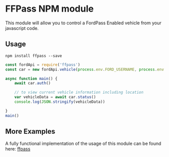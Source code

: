 # FFPass NPM module

This module will allow you to control a FordPass Enabled vehicle from your javascript code. 

## Usage 

`npm install ffpass --save`

```javascript
const fordApi = require('ffpass')
const car = new fordApi.vehicle(process.env.FORD_USERNAME, process.env.FORD_PASSWORD, process.env.VIN)

async function main() {
    await car.auth()

    // to view current vehicle information including location
    var vehicleData = await car.status()
    console.log(JSON.stringify(vehicleData))

}
main()
```

## More Examples

A fully functional implementation of the usage of this module can be found here: [ffpass](https://github.com/d4v3y0rk/ffpass)